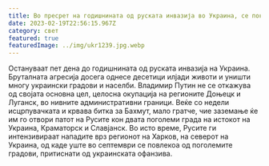 ```yaml
---
title: Во пресрет на годишнината од руската инвазија во Украина, се покрвави борби
date: 2023-02-19T22:56:15.967Z
category: свет
featured: true
featuredImage: ../img/ukr1239.jpg.webp
---
```


Остануваат пет дена до годишнината од руската инвазија на Украина. Бруталната агресија досега однесе десетици илјади животи и уништи многу украински градови и населби. Владимир Путин не се откажува од својата основна цел, целосна окупација на регионите Доњецк и Луганск, во нивните административни граници. Веќе со недели исцрпувачката и крвава битка за Бахмут, мало гратче, чие заземање ќе им го отвори патот на Русите кон двата поголеми града на истокот на Украина, Краматорск и Славјанск. Во исто време, Русите ги интензивираат нападите врз регионот на Харков, на северот на Украина, од каде уште во септември се повлекоа од поголемите градови, притиснати од украинската офанзива.
